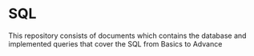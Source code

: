 # SQL
This  repository consists of  documents which contains the database and implemented queries that cover the SQL from Basics to Advance
